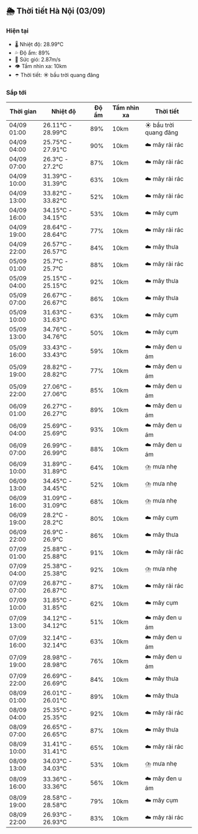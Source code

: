 ## 🌦️ Thời tiết Hà Nội (03/09)

### Hiện tại

- 🌡️ Nhiệt độ: 28.99℃
- 💦 Độ ẩm: 89%
- 💨 Sức gió: 2.87m/s
- 👁️ Tầm nhìn xa: 10km
- ☂️ Thời tiết: ☀️ bầu trời quang đãng

### Sắp tới

| Thời gian | Nhiệt độ | Độ ẩm | Tầm nhìn xa | Thời tiết |
| --- | --- | --- | --- | --- |
| 04/09 01:00 | 26.11℃ - 28.99℃ | 89% | 10km | ☀️ bầu trời quang đãng |
| 04/09 04:00 | 25.75℃ - 27.91℃ | 90% | 10km | ☁️ mây rải rác |
| 04/09 07:00 | 26.3℃ - 27.2℃ | 87% | 10km | ☁️ mây rải rác |
| 04/09 10:00 | 31.39℃ - 31.39℃ | 63% | 10km | ☁️ mây rải rác |
| 04/09 13:00 | 33.82℃ - 33.82℃ | 52% | 10km | ☁️ mây rải rác |
| 04/09 16:00 | 34.15℃ - 34.15℃ | 53% | 10km | ☁️ mây cụm |
| 04/09 19:00 | 28.64℃ - 28.64℃ | 77% | 10km | ☁️ mây rải rác |
| 04/09 22:00 | 26.57℃ - 26.57℃ | 84% | 10km | ☁️ mây thưa |
| 05/09 01:00 | 25.7℃ - 25.7℃ | 88% | 10km | ☁️ mây rải rác |
| 05/09 04:00 | 25.15℃ - 25.15℃ | 92% | 10km | ☁️ mây thưa |
| 05/09 07:00 | 26.67℃ - 26.67℃ | 86% | 10km | ☁️ mây thưa |
| 05/09 10:00 | 31.63℃ - 31.63℃ | 63% | 10km | ☁️ mây cụm |
| 05/09 13:00 | 34.76℃ - 34.76℃ | 50% | 10km | ☁️ mây cụm |
| 05/09 16:00 | 33.43℃ - 33.43℃ | 59% | 10km | ☁️ mây đen u ám |
| 05/09 19:00 | 28.82℃ - 28.82℃ | 77% | 10km | ☁️ mây đen u ám |
| 05/09 22:00 | 27.06℃ - 27.06℃ | 85% | 10km | ☁️ mây đen u ám |
| 06/09 01:00 | 26.27℃ - 26.27℃ | 89% | 10km | ☁️ mây đen u ám |
| 06/09 04:00 | 25.69℃ - 25.69℃ | 93% | 10km | ☁️ mây đen u ám |
| 06/09 07:00 | 26.99℃ - 26.99℃ | 88% | 10km | ☁️ mây đen u ám |
| 06/09 10:00 | 31.89℃ - 31.89℃ | 64% | 10km | ⛈️ mưa nhẹ |
| 06/09 13:00 | 34.45℃ - 34.45℃ | 52% | 10km | ⛈️ mưa nhẹ |
| 06/09 16:00 | 31.09℃ - 31.09℃ | 68% | 10km | ⛈️ mưa nhẹ |
| 06/09 19:00 | 28.2℃ - 28.2℃ | 80% | 10km | ☁️ mây cụm |
| 06/09 22:00 | 26.9℃ - 26.9℃ | 86% | 10km | ☁️ mây thưa |
| 07/09 01:00 | 25.88℃ - 25.88℃ | 91% | 10km | ☁️ mây rải rác |
| 07/09 04:00 | 25.38℃ - 25.38℃ | 92% | 10km | ⛈️ mưa nhẹ |
| 07/09 07:00 | 26.87℃ - 26.87℃ | 87% | 10km | ☁️ mây rải rác |
| 07/09 10:00 | 31.85℃ - 31.85℃ | 62% | 10km | ☁️ mây cụm |
| 07/09 13:00 | 34.12℃ - 34.12℃ | 51% | 10km | ☁️ mây đen u ám |
| 07/09 16:00 | 32.14℃ - 32.14℃ | 63% | 10km | ☁️ mây đen u ám |
| 07/09 19:00 | 28.98℃ - 28.98℃ | 76% | 10km | ☁️ mây đen u ám |
| 07/09 22:00 | 26.69℃ - 26.69℃ | 84% | 10km | ☁️ mây thưa |
| 08/09 01:00 | 26.01℃ - 26.01℃ | 89% | 10km | ☁️ mây thưa |
| 08/09 04:00 | 25.35℃ - 25.35℃ | 92% | 10km | ☁️ mây rải rác |
| 08/09 07:00 | 26.65℃ - 26.65℃ | 87% | 10km | ☁️ mây thưa |
| 08/09 10:00 | 31.41℃ - 31.41℃ | 65% | 10km | ☁️ mây rải rác |
| 08/09 13:00 | 34.03℃ - 34.03℃ | 53% | 10km | ⛈️ mưa nhẹ |
| 08/09 16:00 | 33.36℃ - 33.36℃ | 56% | 10km | ☁️ mây đen u ám |
| 08/09 19:00 | 28.58℃ - 28.58℃ | 79% | 10km | ☁️ mây cụm |
| 08/09 22:00 | 26.93℃ - 26.93℃ | 83% | 10km | ☁️ mây rải rác |
